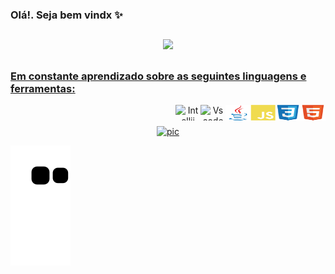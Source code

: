 
### Olá!. Seja bem vindx ✨
##
<!--
**Evelyndapaz/Evelyndapaz** is a ✨ _special_ ✨ repository because its `README.md` (this file) appears on your GitHub profile.
Here are some ideas to get you started:
- 🔭 I’m currently working on ...
- 🌱 I’m currently learning ...
- 👯 I’m looking to collaborate on ...
- 🤔 I’m looking for help with ...
- 💬 Ask me about ...
- 📫 How to reach me: ...
- 😄 Pronouns: ...
- ⚡ Fun fact: ...
-->

  <div align="center">
  <a href="https://github.com/Evelyndapaz">
  <img height="180em" src="https://github-readme-stats.vercel.app/api?username=Evelyndapaz&count_private=true&show_icons=true&theme=aura&include_public_commits=true&count_private=false&hide=prs,issues"/>
  <!--<img height="180em" src="https://github-readme-stats.vercel.app/api/top-langs/?username=Evelyndapaz&theme=aura"/> --> 
    <!--<img height="180em" src="https://github-readme-stats.vercel.app/api/top-langs/?username=Evelyndapaz&layout=compact&langs_count=7&theme=aura"/>--> 
</div>
 
##
### Em constante aprendizado sobre as seguintes linguagens e ferramentas: 
  <div align="center">
  <img alt="HTML" align="right" height="25" width="40" src="https://raw.githubusercontent.com/devicons/devicon/master/icons/html5/html5-original.svg">
  <img alt="CSS" align="right" height="25" width="40" src="https://raw.githubusercontent.com/devicons/devicon/master/icons/css3/css3-original.svg">
  <img alt="Js" align="right"height="25" width="40" src="https://raw.githubusercontent.com/devicons/devicon/master/icons/javascript/javascript-plain.svg">
  <img alt="Java" align="right" height="25" width="40" src="https://raw.githubusercontent.com/devicons/devicon/master/icons/java/java-original.svg">
  <img alt="Vscode" align="right" height="25" width="40" src="https://cdn.jsdelivr.net/gh/devicons/devicon/icons/vscode/vscode-original.svg">
  <img alt="Intellij" align="right" height="25" width="40" src="https://cdn.jsdelivr.net/gh/devicons/devicon/icons/intellij/intellij-original.svg"></br></br>
  <img alt="pic" align="gifcat" height="150" src="https://cdn.discordapp.com/attachments/998087456501006359/998669403434537060/giphycat.gif">
  </div>

   <!--Cobrinha que come commit-->
   ![Snake animation](https://github.com/Evelyndapaz/Evelyndapaz/blob/output/github-contribution-grid-snake.svg)
    
